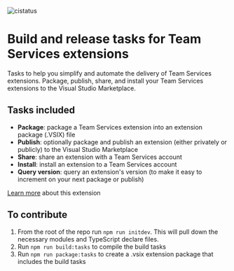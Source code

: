 ![cistatus](https://mseng.visualstudio.com/_apis/public/build/definitions/b924d696-3eae-4116-8443-9a18392d8544/3646/badge)

# Build and release tasks for Team Services extensions

Tasks to help you simplify and automate the delivery of Team Services extensions. Package, publish, share, and install your Team Services extensions to the Visual Studio Marketplace.

## Tasks included

* **Package**: package a Team Services extension into an extension package (.VSIX) file
* **Publish**: optionally package and publish an extension (either privately or publicly) to the Visual Studio Marketplace
* **Share**: share an extension with a Team Services account
* **Install**: install an extension to a Team Services account
* **Query version**: query an extension's version (to make it easy to increment on your next package or publish)

[Learn more](https://marketplace.visualstudio.com/items?itemName=ms-devlabs.vsts-developer-tools-build-tasks) about this extension

## To contribute

1. From the root of the repo run `npm run initdev`. This will pull down the necessary modules and TypeScript declare files.
2. Run `npm run build:tasks` to compile the build tasks
3. Run `npm run package:tasks` to create a .vsix extension package that includes the build tasks

